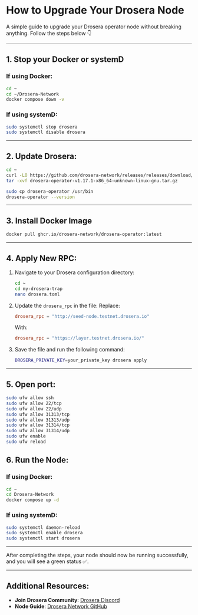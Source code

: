 # How to Upgrade Your Drosera Node

A simple guide to upgrade your Drosera operator node without breaking anything. Follow the steps below 👇

---

## 1. Stop your Docker or systemD

### If using Docker:
```bash
cd ~
cd ~/Drosera-Network
docker compose down -v
```

### If using systemD:
```bash
sudo systemctl stop drosera
sudo systemctl disable drosera
```

---

## 2. Update Drosera:
```bash
cd ~
curl -LO https://github.com/drosera-network/releases/releases/download/v1.17.1/drosera-operator-v1.17.1-x86_64-unknown-linux-gnu.tar.gz
tar -xvf drosera-operator-v1.17.1-x86_64-unknown-linux-gnu.tar.gz

sudo cp drosera-operator /usr/bin
drosera-operator --version
```

---

## 3. Install Docker Image
```bash
docker pull ghcr.io/drosera-network/drosera-operator:latest
```

---

## 4. Apply New RPC:

1. Navigate to your Drosera configuration directory:
    ```bash
    cd ~
    cd my-drosera-trap
    nano drosera.toml
    ```

2. Update the `drosera_rpc` in the file:
    Replace:
    ```toml
    drosera_rpc = "http://seed-node.testnet.drosera.io"
    ```
    With:
    ```toml
    drosera_rpc = "https://layer.testnet.drosera.io/"
    ```

3. Save the file and run the following command:
    ```bash
    DROSERA_PRIVATE_KEY=your_private_key drosera apply
    ```

---

## 5. Open port:
```bash
sudo ufw allow ssh
sudo ufw allow 22/tcp
sudo ufw allow 22/udp
sudo ufw allow 31313/tcp
sudo ufw allow 31313/udp
sudo ufw allow 31314/tcp
sudo ufw allow 31314/udp
sudo ufw enable
sudo ufw reload
```

## 6. Run the Node:

### If using Docker:
```bash
cd ~
cd Drosera-Network
docker compose up -d
```

### If using systemD:
```bash
sudo systemctl daemon-reload
sudo systemctl enable drosera
sudo systemctl start drosera
```

---

After completing the steps, your node should now be running successfully, and you will see a green status ✅.

---

## Additional Resources:

- **Join Drosera Community**: [Drosera Discord](https://discord.gg/drosera)
- **Node Guide**: [Drosera Network GitHub](https://github.com/HeavenOG/Drosera-Network)
